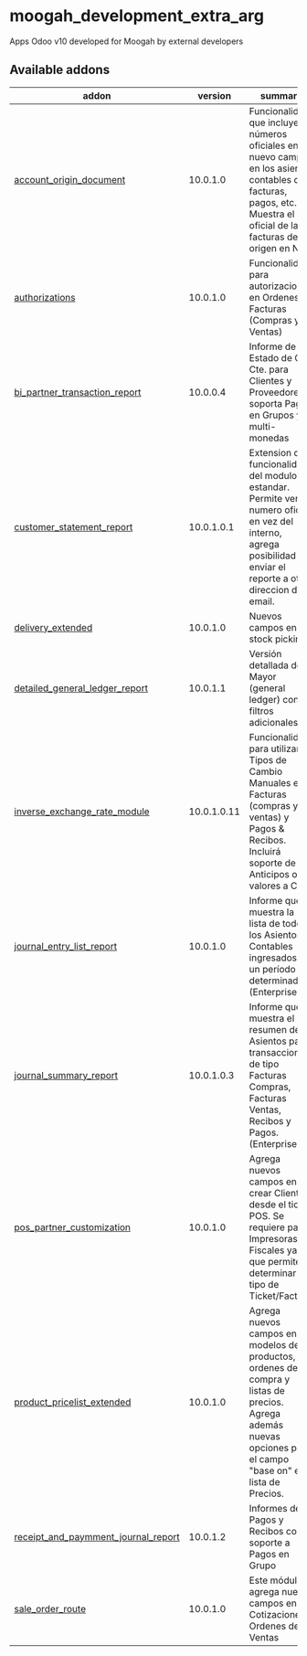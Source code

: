 # moogah_development_extra_arg

Apps Odoo v10 developed for Moogah by external developers

[//]: # (addons)
Available addons
----------------
addon | version | summary
--- | --- | ---
[account_origin_document](account_origin_document/) | 10.0.1.0 | Funcionalidad que incluye los números oficiales en un nuevo campo en los asientos contables de facturas, pagos, etc. Muestra el nro. oficial de las facturas de origen en NC. 
[authorizations](authorizations/) | 10.0.1.0 | Funcionalidad para autorizaciones en Ordenes y Facturas (Compras y Ventas)
[bi_partner_transaction_report](bi_partner_transaction_report/) | 10.0.0.4 | Informe de Estado de Cta. Cte. para Clientes y Proveedores, soporta Pagos en Grupos y multi-monedas
[customer_statement_report](customer_statement_report/) | 10.0.1.0.1 | Extension de funcionalidad del modulo estandar. Permite ver el numero oficial en vez del interno, agrega posibilidad de enviar el reporte a otra direccion de email.
[delivery_extended](delivery_extended/) | 10.0.1.0 | Nuevos campos en stock pickings
[detailed_general_ledger_report](detailed_general_ledger_report/) | 10.0.1.1 | Versión detallada del Mayor (general ledger) con filtros adicionales
[inverse_exchange_rate_module](inverse_exchange_rate_modulet/) | 10.0.1.0.11 | Funcionalidad para utilizar Tipos de Cambio Manuales en Facturas (compras y ventas) y Pagos & Recibos. Incluirá soporte de Anticipos o valores a Cta. 
[journal_entry_list_report](journal_entry_list_report/) | 10.0.1.0 | Informe que muestra la lista de todos los Asientos Contables ingresados en un período determinado. (Enterprise)
[journal_summary_report](journal_summary_report/) | 10.0.1.0.3 | Informe que muestra el resumen de Asientos para transacciones de tipo Facturas Compras, Facturas Ventas, Recibos y Pagos. (Enterprise)
[pos_partner_customization](pos_partner_customization/) | 10.0.1.0 | Agrega nuevos campos en al crear Clientes desde el ticket POS. Se requiere para Impresoras Fiscales ya que permite determinar el tipo de Ticket/Factura.
[product_pricelist_extended](product_pricelist_extended/) | 10.0.1.0 | Agrega nuevos campos en los modelos de productos, ordenes de compra y listas de precios. Agrega además nuevas opciones para el campo "base on" el la lista de Precios.
[receipt_and_paymment_journal_report](receipt_and_paymment_journal_report/) | 10.0.1.2 | Informes de Pagos y Recibos con soporte a Pagos en Grupo
[sale_order_route](sale_order_route/) | 10.0.1.0 | Este módulo agrega nuevos campos en Cotizaciones y Ordenes de Ventas
